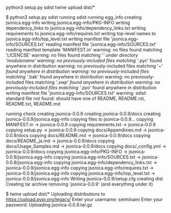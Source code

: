 python3 setup.py sdist
twine upload dist/*


$ python3 setup.py sdist
running sdist
running egg_info
creating jsonica.egg-info
writing jsonica.egg-info/PKG-INFO
writing dependency_links to jsonica.egg-info/dependency_links.txt
writing requirements to jsonica.egg-info/requires.txt
writing top-level names to jsonica.egg-info/top_level.txt
writing manifest file 'jsonica.egg-info/SOURCES.txt'
reading manifest file 'jsonica.egg-info/SOURCES.txt'
reading manifest template 'MANIFEST.in'
warning: no files found matching 'LICENCSE'
warning: no files found matching '*' under directory 'modulename'
warning: no previously-included files matching '*.pyc' found anywhere in distribution
warning: no previously-included files matching '*~' found anywhere in distribution
warning: no previously-included files matching '*.bak' found anywhere in distribution
warning: no previously-included files matching '*.swp' found anywhere in distribution
warning: no previously-included files matching '*.pyo' found anywhere in distribution
writing manifest file 'jsonica.egg-info/SOURCES.txt'
warning: sdist: standard file not found: should have one of README, README.rst, README.txt, README.md

running check
creating jsonica-0.0.9
creating jsonica-0.0.9/docs
creating jsonica-0.0.9/jsonica.egg-info
copying files to jsonica-0.0.9...
copying MANIFEST.in -> jsonica-0.0.9
copying requirements.txt -> jsonica-0.0.9
copying setup.py -> jsonica-0.0.9
copying docs/Appendixies.md -> jsonica-0.0.9/docs
copying docs/README.md -> jsonica-0.0.9/docs
copying docs/README_ja.md -> jsonica-0.0.9/docs
copying docs/Usage_Samples.md -> jsonica-0.0.9/docs
copying docs/_config.yml -> jsonica-0.0.9/docs
copying jsonica.egg-info/PKG-INFO -> jsonica-0.0.9/jsonica.egg-info
copying jsonica.egg-info/SOURCES.txt -> jsonica-0.0.9/jsonica.egg-info
copying jsonica.egg-info/dependency_links.txt -> jsonica-0.0.9/jsonica.egg-info
copying jsonica.egg-info/requires.txt -> jsonica-0.0.9/jsonica.egg-info
copying jsonica.egg-info/top_level.txt -> jsonica-0.0.9/jsonica.egg-info
Writing jsonica-0.0.9/setup.cfg
creating dist
Creating tar archive
removing 'jsonica-0.0.9' (and everything under it)

$ twine upload dist/*
Uploading distributions to https://upload.pypi.org/legacy/
Enter your username: setminami
Enter your password:
Uploading jsonica-0.0.9.tar.gz
